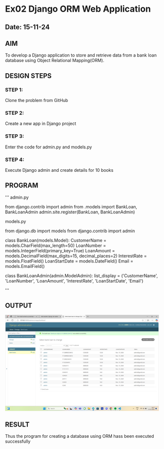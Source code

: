 # Ex02 Django ORM Web Application
## Date: 15-11-24

## AIM
To develop a Django application to store and retrieve data from a bank loan database using Object Relational Mapping(ORM).





## DESIGN STEPS

### STEP 1:
Clone the problem from GitHub

### STEP 2:
Create a new app in Django project

### STEP 3:
Enter the code for admin.py and models.py

### STEP 4:
Execute Django admin and create details for 10 books

## PROGRAM

'''
admin.py

from django.contrib import admin
from .models import BankLoan, BankLoanAdmin
admin.site.register(BankLoan, BankLoanAdmin)

models.py

from django.db import models
from django.contrib import admin

class BankLoan(models.Model):
    CustomerName = models.CharField(max_length=50)
    LoanNumber = models.IntegerField(primary_key=True)
    LoanAmount = models.DecimalField(max_digits=15, decimal_places=2)
    InterestRate = models.FloatField()
    LoanStartDate = models.DateField()
    Email = models.EmailField()

class BankLoanAdmin(admin.ModelAdmin):
    list_display = ('CustomerName', 'LoanNumber', 'LoanAmount', 'InterestRate', 'LoanStartDate', 'Email')

'''

## OUTPUT
![alt text](<Screenshot (43).png>)



## RESULT
Thus the program for creating a database using ORM hass been executed successfully
